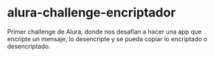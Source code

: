 # alura-challenge-encriptador
Primer challenge de Alura, donde nos desafían a hacer una app que encripte un mensaje, lo desencripte y se pueda copiar lo encriptado o desencriptado.
